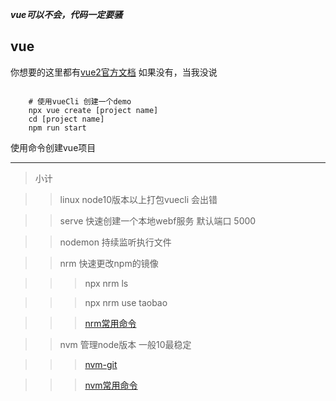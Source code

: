 ***vue可以不会，代码一定要骚*** 

## vue

你想要的这里都有[vue2官方文档](https://cn.vuejs.org/)
如果没有，当我没说

```shell

    # 使用vueCli 创建一个demo
    npx vue create [project name]
    cd [project name]
    npm run start
```

使用命令创建vue项目

----
> 小计

>> linux node10版本以上打包vuecli 会出错

>> serve 快速创建一个本地webf服务 默认端口 5000

>> nodemon 持续监听执行文件

>> nrm 快速更改npm的镜像

>>> npx nrm ls 

>>> npx nrm use taobao

>>> [nrm常用命令](https://www.cnblogs.com/gaozejie/p/10694834.html)

>> nvm 管理node版本 一般10最稳定 

>>> [nvm-git](https://github.com/nvm-sh/nvm) 

>>> [nvm常用命令](https://www.cnblogs.com/gaozejie/p/10689742.html)